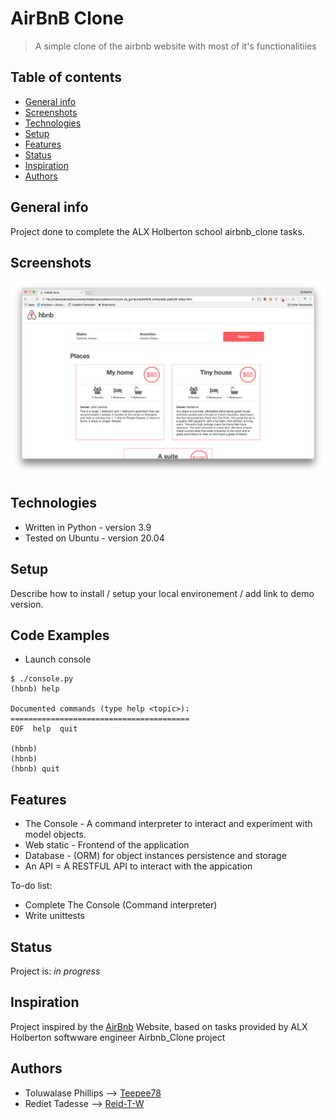 # AirBnB Clone
> A simple clone of the airbnb website with most of it's functionalitiies

## Table of contents
* [General info](#general-info)
* [Screenshots](#screenshots)
* [Technologies](#technologies)
* [Setup](#setup)
* [Features](#features)
* [Status](#status)
* [Inspiration](#inspiration)
* [Authors](#authors)

## General info
Project done to complete the ALX Holberton school airbnb_clone tasks.

## Screenshots
![Project screenshot](./projectimg.png)

## Technologies
* Written in Python - version 3.9
* Tested on Ubuntu - version 20.04

## Setup
Describe how to install / setup your local environement / add link to demo version.

## Code Examples
- Launch console
```
$ ./console.py
(hbnb) help

Documented commands (type help <topic>):
========================================
EOF  help  quit

(hbnb)
(hbnb)
(hbnb) quit
```

## Features
* The Console - A command interpreter to interact and experiment with model objects.
* Web static - Frontend of the application
* Database - (ORM) for object instances persistence and storage
* An API = A RESTFUL API to interact with the appication

To-do list:
* Complete The Console (Command interpreter)
* Write unittests

## Status
Project is: _in progress_

## Inspiration
Project inspired by the [AirBnb](https://www.airbnb.com/) Website, based on tasks provided by ALX Holberton softwware engineer Airbnb_Clone project

## Authors
- Toluwalase Phillips --> [Teepee78](https://github.com/Teepee78)
- Rediet Tadesse --> [Reid-T-W](https://github.com/Reid-T-W)
